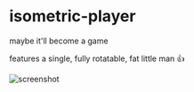 # isometric-player

maybe it'll become a game

features a single, fully rotatable, fat little man 👍

![screenshot](https://cdn.discordapp.com/attachments/577832597686583310/826694445835354112/Screen_Shot_2021-03-31_at_1.48.15_pm.png)
